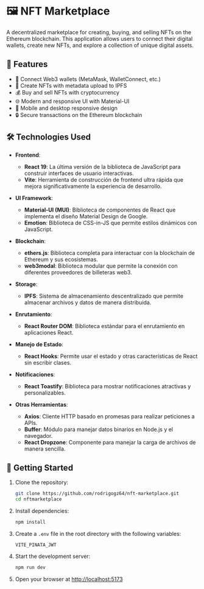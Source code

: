 # 🖼️ NFT Marketplace

A decentralized marketplace for creating, buying, and selling NFTs on the Ethereum blockchain. This application allows users to connect their digital wallets, create new NFTs, and explore a collection of unique digital assets.

## 🚀 Features

- 🔗 Connect Web3 wallets (MetaMask, WalletConnect, etc.)
- 🎨 Create NFTs with metadata upload to IPFS
- 💰 Buy and sell NFTs with cryptocurrency
- 🌐 Modern and responsive UI with Material-UI
- 📱 Mobile and desktop responsive design
- 🔒 Secure transactions on the Ethereum blockchain

## 🛠️ Technologies Used

- **Frontend**: 
  - **React 19**: La última versión de la biblioteca de JavaScript para construir interfaces de usuario interactivas.
  - **Vite**: Herramienta de construcción de frontend ultra rápida que mejora significativamente la experiencia de desarrollo.

- **UI Framework**:
  - **Material-UI (MUI)**: Biblioteca de componentes de React que implementa el diseño Material Design de Google.
  - **Emotion**: Biblioteca de CSS-in-JS que permite estilos dinámicos con JavaScript.

- **Blockchain**:
  - **ethers.js**: Biblioteca completa para interactuar con la blockchain de Ethereum y sus ecosistemas.
  - **web3modal**: Biblioteca modular que permite la conexión con diferentes proveedores de billeteras web3.

- **Storage**:
  - **IPFS**: Sistema de almacenamiento descentralizado que permite almacenar archivos y datos de manera distribuida.

- **Enrutamiento**:
  - **React Router DOM**: Biblioteca estándar para el enrutamiento en aplicaciones React.

- **Manejo de Estado**:
  - **React Hooks**: Permite usar el estado y otras características de React sin escribir clases.

- **Notificaciones**:
  - **React Toastify**: Biblioteca para mostrar notificaciones atractivas y personalizables.

- **Otras Herramientas**:
  - **Axios**: Cliente HTTP basado en promesas para realizar peticiones a APIs.
  - **Buffer**: Módulo para manejar datos binarios en Node.js y el navegador.
  - **React Dropzone**: Componente para manejar la carga de archivos de manera sencilla.

## 🚀 Getting Started

1. Clone the repository:
   ```bash
   git clone https://github.com/rodrigogz64/nft-marketplace.git
   cd nftmarketplace
   ```

2. Install dependencies:
   ```bash
   npm install
   ```

3. Create a `.env` file in the root directory with the following variables:
   ```
   VITE_PINATA_JWT
   ```

4. Start the development server:
   ```bash
   npm run dev
   ```

5. Open your browser at [http://localhost:5173](http://localhost:5173)
